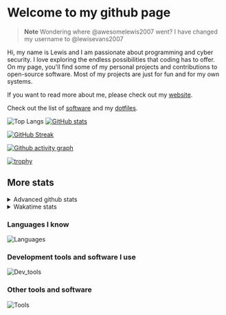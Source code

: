 # Welcome to my github page

> **Note**
> Wondering where @awesomelewis2007 went? I have changed my username to @lewisevans2007

Hi, my name is Lewis and I am passionate about programming and cyber security. I love exploring the endless possibilities that coding has to offer. On my page, you'll find some of my personal projects and contributions to open-source software. Most of my projects are just for fun and for my own systems.

If you want to read more about me, please check out my [website](https://lewisevans2007.github.io/).

Check out the list of [software](https://github.com/lewisevans2007/lewisevans2007/blob/master/software.md) and my [dotfiles](https://github.com/lewisevans2007/dotfiles).

![Top Langs](https://github-readme-stats.vercel.app/api/top-langs/?username=lewisevans2007&hide=html,css,jupyter%20notebook&langs_count=10&layout=donut&theme=transparent&exclude_repo=GPT-code-repository,Obsidian_vault,Apple-PowerManagement,Apple-Security,CMake,qemu,swift,tcpdump,xnu)
[![GitHub stats](https://github-readme-stats.vercel.app/api?username=lewisevans2007&show_icons=true&theme=transparent)](https://github.com/anuraghazra/github-readme-stats)

[![GitHub Streak](https://streak-stats.demolab.com?user=lewisevans2007&theme=transparent)](https://git.io/streak-stats)

[![Github activity graph](https://github-readme-activity-graph.vercel.app/graph?username=lewisevans2007&theme=github-compact&area=true)](https://github.com/ashutosh00710/github-readme-activity-graph)

[![trophy](https://github-profile-trophy.vercel.app/?username=lewisevans2007&theme=darkhub)](https://github.com/ryo-ma/github-profile-trophy)

## More stats
<details close>
<summary>Advanced github stats</summary>
<br>
  
![Metrics](https://raw.githubusercontent.com/lewisevans2007/lewisevans2007/master/github-metrics.svg)
  
</details>

<details close>
<summary>Wakatime stats</summary>
<br>

<!--START_SECTION:waka-->

```txt
C                  3 hrs 43 mins   ██████▓░░░░░░░░░░░░░░░░░░   26.69 %
Rust               1 hr 27 mins    ██▓░░░░░░░░░░░░░░░░░░░░░░   10.41 %
Bash               1 hr 26 mins    ██▓░░░░░░░░░░░░░░░░░░░░░░   10.32 %
Docker             1 hr 6 mins     ██░░░░░░░░░░░░░░░░░░░░░░░   07.89 %
Markdown           1 hr 5 mins     ██░░░░░░░░░░░░░░░░░░░░░░░   07.87 %
Makefile           59 mins         █▓░░░░░░░░░░░░░░░░░░░░░░░   07.06 %
Other              46 mins         █▒░░░░░░░░░░░░░░░░░░░░░░░   05.51 %
Assembly           40 mins         █▒░░░░░░░░░░░░░░░░░░░░░░░   04.87 %
Python             36 mins         █░░░░░░░░░░░░░░░░░░░░░░░░   04.31 %
C++                26 mins         ▓░░░░░░░░░░░░░░░░░░░░░░░░   03.21 %
Kconfig            21 mins         ▓░░░░░░░░░░░░░░░░░░░░░░░░   02.56 %
Git Config         17 mins         ▓░░░░░░░░░░░░░░░░░░░░░░░░   02.11 %
HTML               15 mins         ▒░░░░░░░░░░░░░░░░░░░░░░░░   01.86 %
Objective-C        11 mins         ▒░░░░░░░░░░░░░░░░░░░░░░░░   01.32 %
TOML               5 mins          ░░░░░░░░░░░░░░░░░░░░░░░░░   00.62 %
```

<!--END_SECTION:waka-->
</details>

### Languages I know
![Languages](https://skillicons.dev/icons?i=python,cpp,cs,c,javascript,nodejs,dotnet,bash,css,html,rust)
### Development tools and software I use
![Dev_tools](https://skillicons.dev/icons?i=git,docker,github,googlecloud,vscode,visualstudio,raspberrypi,linux,powershell,replit)
### Other tools and software
![Tools](https://skillicons.dev/icons?i=blender,ps,pr,ai,xd,figma)
